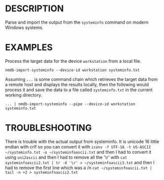 DESCRIPTION
===========

Parse and import the output from the `systeminfo` command
on modern Windows systems.

EXAMPLES
========

Process the target data for the device `workstation` from a local file.
```
nmdb-import-systeminfo --device-id workstation systeminfo.txt
```

Assuming `...` is some command chain which retrieves the target data from a
remote host and displays the results locally, then the following would
process it and save the data to a file called `systeminfo.txt` in the current
working directory.
```
... | nmdb-import-systeminfo --pipe --device-id workstation systeminfo.txt
```
TROUBLESHOOTING
========

There is trouble with the actual output from systeminfo. It is unicode 16 little endian with crlf so you can convert it with `iconv -f UTF-16 -t US-ASCII ~/systeminfo.txt -o ~/systeminfoascii.txt` and then I had to convert it using `uni2ascii` and then I had to remove all the '\r' with `cat systeminfoascii2.txt | tr -d '\r' > ~/systeminfoascii3.txt` and then I had to remove the first line which was a /n `cat ~/systeminfoascii.txt | tail -n +2 > systeminfoascii2.txt`
